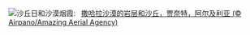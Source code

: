 ![](https://www.bing.com/th?id=OHR.DjanetAlgeria_ZH-CN3458706695_UHD.jpg&w=1000)沙丘日和沙漠烟霞:&nbsp;&ensp;[撒哈拉沙漠的岩层和沙丘，贾奈特，阿尔及利亚 (© Airpano/Amazing Aerial Agency)](https://www.bing.com/th?id=OHR.DjanetAlgeria_ZH-CN3458706695_UHD.jpg)
<br><br/>
